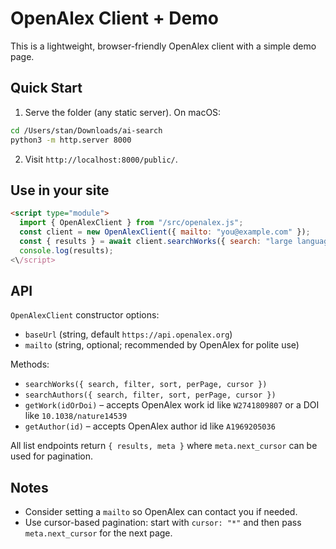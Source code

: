 # OpenAlex Client + Demo

This is a lightweight, browser-friendly OpenAlex client with a simple demo page.

## Quick Start

1. Serve the folder (any static server). On macOS:

```bash
cd /Users/stan/Downloads/ai-search
python3 -m http.server 8000
```

2. Visit `http://localhost:8000/public/`.

## Use in your site

```html
<script type="module">
  import { OpenAlexClient } from "/src/openalex.js";
  const client = new OpenAlexClient({ mailto: "you@example.com" });
  const { results } = await client.searchWorks({ search: "large language models", perPage: 5 });
  console.log(results);
<\/script>
```

## API

`OpenAlexClient` constructor options:

- `baseUrl` (string, default `https://api.openalex.org`)
- `mailto` (string, optional; recommended by OpenAlex for polite use)

Methods:

- `searchWorks({ search, filter, sort, perPage, cursor })`
- `searchAuthors({ search, filter, sort, perPage, cursor })`
- `getWork(idOrDoi)` – accepts OpenAlex work id like `W2741809807` or a DOI like `10.1038/nature14539`
- `getAuthor(id)` – accepts OpenAlex author id like `A1969205036`

All list endpoints return `{ results, meta }` where `meta.next_cursor` can be used for pagination.

## Notes

- Consider setting a `mailto` so OpenAlex can contact you if needed.
- Use cursor-based pagination: start with `cursor: "*"` and then pass `meta.next_cursor` for the next page.


